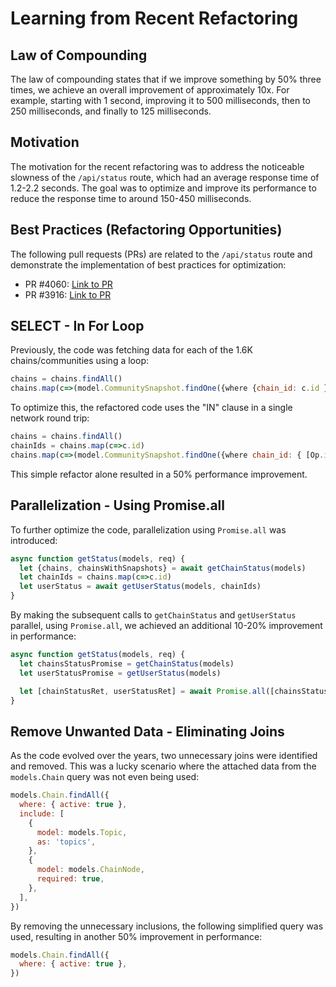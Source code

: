 # Learning from Recent Refactoring

## Law of Compounding
The law of compounding states that if we improve something by 50% three times, we achieve an overall improvement of approximately 10x. For example, starting with 1 second, improving it to 500 milliseconds, then to 250 milliseconds, and finally to 125 milliseconds.

## Motivation
The motivation for the recent refactoring was to address the noticeable slowness of the `/api/status` route, which had an average response time of 1.2-2.2 seconds. The goal was to optimize and improve its performance to reduce the response time to around 150-450 milliseconds.

## Best Practices (Refactoring Opportunities)
The following pull requests (PRs) are related to the `/api/status` route and demonstrate the implementation of best practices for optimization:
- PR #4060: [Link to PR](https://github.com/hicommonwealth/commonwealth/pull/4060)
- PR #3916: [Link to PR](https://github.com/hicommonwealth/commonwealth/pull/3916)

## SELECT - In For Loop
Previously, the code was fetching data for each of the 1.6K chains/communities using a loop:
```javascript
chains = chains.findAll()
chains.map(c=>(model.CommunitySnapshot.findOne({where {chain_id: c.id }})
```
To optimize this, the refactored code uses the "IN" clause in a single network round trip:
```javascript
chains = chains.findAll()
chainIds = chains.map(c=>c.id)
chains.map(c=>(model.CommunitySnapshot.findOne({where chain_id: { [Op.in]: chainsIds,},})
```
This simple refactor alone resulted in a 50% performance improvement.

## Parallelization - Using Promise.all
To further optimize the code, parallelization using `Promise.all` was introduced:
```javascript
async function getStatus(models, req) {
  let {chains, chainsWithSnapshots} = await getChainStatus(models)
  let chainIds = chains.map(c=>c.id)
  let userStatus = await getUserStatus(models, chainIds)
}
```
By making the subsequent calls to `getChainStatus` and `getUserStatus` parallel, using `Promise.all`, we achieved an additional 10-20% improvement in performance:
```javascript
async function getStatus(models, req) {
  let chainsStatusPromise = getChainStatus(models)
  let userStatusPromise = getUserStatus(models)

  let [chainStatusRet, userStatusRet] = await Promise.all([chainsStatusPromise, userStatusPromise])
}
```

## Remove Unwanted Data - Eliminating Joins
As the code evolved over the years, two unnecessary joins were identified and removed. This was a lucky scenario where the attached data from the `models.Chain` query was not even being used:
```javascript
models.Chain.findAll({
  where: { active: true },
  include: [
    {
      model: models.Topic,
      as: 'topics',
    },
    {
      model: models.ChainNode,
      required: true,
    },
  ],
})
```
By removing the unnecessary inclusions, the following simplified query was used, resulting in another 50% improvement in performance:
```javascript
models.Chain.findAll({
  where: { active: true },
})
```